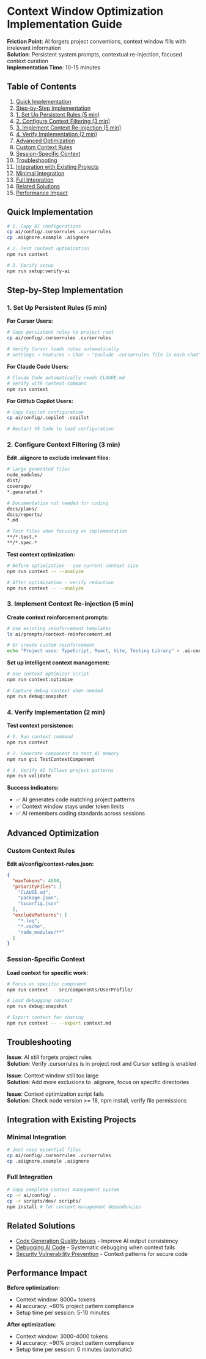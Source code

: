 # Context Window Optimization Implementation Guide

**Friction Point**: AI forgets project conventions, context window fills with irrelevant information  
**Solution**: Persistent system prompts, contextual re-injection, focused context curation  
**Implementation Time**: 10-15 minutes

## Table of Contents

1. [Quick Implementation](#quick-implementation)
2. [Step-by-Step Implementation](#step-by-step-implementation)
  3. [1. Set Up Persistent Rules (5 min)](#1-set-up-persistent-rules-5-min)
  4. [2. Configure Context Filtering (3 min)](#2-configure-context-filtering-3-min)
  5. [3. Implement Context Re-injection (5 min)](#3-implement-context-re-injection-5-min)
  6. [4. Verify Implementation (2 min)](#4-verify-implementation-2-min)
7. [Advanced Optimization](#advanced-optimization)
  8. [Custom Context Rules](#custom-context-rules)
  9. [Session-Specific Context](#session-specific-context)
10. [Troubleshooting](#troubleshooting)
11. [Integration with Existing Projects](#integration-with-existing-projects)
  12. [Minimal Integration](#minimal-integration)
  13. [Full Integration](#full-integration)
14. [Related Solutions](#related-solutions)
15. [Performance Impact](#performance-impact)

## Quick Implementation

```bash
# 1. Copy AI configurations
cp ai/config/.cursorrules .cursorrules
cp .aiignore.example .aiignore

# 2. Test context optimization
npm run context

# 3. Verify setup
npm run setup:verify-ai
```

## Step-by-Step Implementation

### 1. Set Up Persistent Rules (5 min)

**For Cursor Users:**
```bash
# Copy persistent rules to project root
cp ai/config/.cursorrules .cursorrules

# Verify Cursor loads rules automatically
# Settings → Features → Chat → "Include .cursorrules file in each chat" ✓
```

**For Claude Code Users:**
```bash
# Claude Code automatically reads CLAUDE.md
# Verify with context command
npm run context
```

**For GitHub Copilot Users:**
```bash
# Copy Copilot configuration
cp ai/config/.copilot .copilot

# Restart VS Code to load configuration
```

### 2. Configure Context Filtering (3 min)

**Edit .aiignore to exclude irrelevant files:**
```bash
# Large generated files
node_modules/
dist/
coverage/
*.generated.*

# Documentation not needed for coding
docs/plans/
docs/reports/
*.md

# Test files when focusing on implementation
**/*.test.*
**/*.spec.*
```

**Test context optimization:**
```bash
# Before optimization - see current context size
npm run context -- --analyze

# After optimization - verify reduction
npm run context -- --analyze
```

### 3. Implement Context Re-injection (5 min)

**Create context reinforcement prompts:**
```bash
# Use existing reinforcement templates
ls ai/prompts/context-reinforcement.md

# Or create custom reinforcement
echo "Project uses: TypeScript, React, Vite, Testing Library" > .ai-context
```

**Set up intelligent context management:**
```bash
# Use context optimizer script
npm run context:optimize

# Capture debug context when needed
npm run debug:snapshot
```

### 4. Verify Implementation (2 min)

**Test context persistence:**
```bash
# 1. Run context command
npm run context

# 2. Generate component to test AI memory
npm run g:c TestContextComponent

# 3. Verify AI follows project patterns
npm run validate
```

**Success indicators:**
- ✅ AI generates code matching project patterns
- ✅ Context window stays under token limits
- ✅ AI remembers coding standards across sessions

## Advanced Optimization

### Custom Context Rules

**Edit ai/config/context-rules.json:**
```json
{
  "maxTokens": 4000,
  "priorityFiles": [
    "CLAUDE.md",
    "package.json",
    "tsconfig.json"
  ],
  "excludePatterns": [
    "*.log",
    "*.cache",
    "node_modules/**"
  ]
}
```

### Session-Specific Context

**Load context for specific work:**
```bash
# Focus on specific component
npm run context -- src/components/UserProfile/

# Load debugging context
npm run debug:snapshot

# Export context for sharing
npm run context -- --export context.md
```

## Troubleshooting

**Issue**: AI still forgets project rules  
**Solution**: Verify .cursorrules is in project root and Cursor setting is enabled

**Issue**: Context window still too large  
**Solution**: Add more exclusions to .aiignore, focus on specific directories

**Issue**: Context optimization script fails  
**Solution**: Check node version >= 18, npm install, verify file permissions

## Integration with Existing Projects

### Minimal Integration
```bash
# Just copy essential files
cp ai/config/.cursorrules .cursorrules
cp .aiignore.example .aiignore
```

### Full Integration
```bash
# Copy complete context management system
cp -r ai/config/ .
cp -r scripts/dev/ scripts/
npm install # for context management dependencies
```

## Related Solutions

- [Code Generation Quality Issues](code-generation-quality.md) - Improve AI output consistency
- [Debugging AI Code](debugging-ai-code.md) - Systematic debugging when context fails
- [Security Vulnerability Prevention](security-vulnerability-prevention.md) - Context patterns for secure code

## Performance Impact

**Before optimization:**
- Context window: 8000+ tokens
- AI accuracy: ~60% project pattern compliance
- Setup time per session: 5-10 minutes

**After optimization:**
- Context window: 3000-4000 tokens  
- AI accuracy: ~90% project pattern compliance
- Setup time per session: 0 minutes (automatic)